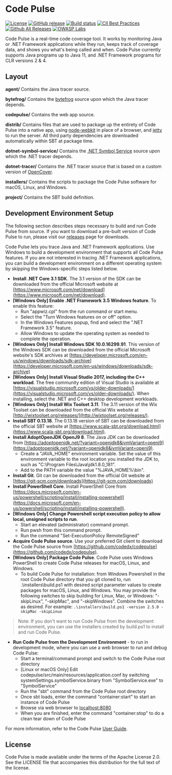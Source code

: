 # Code Pulse

[![License](https://img.shields.io/badge/License-Apache%202.0-blue.svg)](https://opensource.org/licenses/Apache-2.0) [![GitHub release](https://img.shields.io/github/release/codedx/codepulse.svg)](https://github.com/codedx/codepulse/releases) [![Build status](https://ci.appveyor.com/api/projects/status/ifckp12pjgi96jxs?svg=true)](https://ci.appveyor.com/project/CodeDx/codepulse) [![CII Best Practices](https://bestpractices.coreinfrastructure.org/projects/1760/badge)](https://bestpractices.coreinfrastructure.org/projects/1760) [![Github All Releases](https://img.shields.io/github/downloads/codedx/codepulse/total.svg)](https://github.com/codedx/codepulse) [![OWASP Labs](https://img.shields.io/badge/owasp-labs%20project-f7b73c.svg)](https://www.owasp.org/index.php/OWASP_Project_Inventory#tab=Labs_Projects)

Code Pulse is a real-time code coverage tool. It works by monitoring Java or .NET Framework applications while they run, keeps track of coverage data, and shows you what's being called and when. Code Pulse currently supports Java programs up to Java 11, and .NET Framework programs for CLR versions 2 & 4.

## Layout

**agent/** Contains the Java tracer source.

**bytefrog/** Contains the [bytefrog](https://github.com/codedx/bytefrog) source upon which the Java tracer depends.

**codepulse/** Contains the web app source.

**distrib/** Contains files that are used to package up the entirety of Code Pulse into a native app, using [node-webkit](https://github.com/rogerwang/node-webkit) in place of a browser, and [jetty](http://www.eclipse.org/jetty/) to run the server. All third party dependencies are downloaded automatically within SBT at package time.

**dotnet-symbol-service/** Contains the [.NET Symbol Service](https://github.com/codedx/dotnet-symbol-service) source upon which the .NET tracer depends.

**dotnet-tracer/** Contains the .NET tracer source that is based on a custom version of [OpenCover](https://github.com/codedx/opencover).

**installers/** Contains the scripts to package the Code Pulse software for macOS, Linux, and Windows.

**project/** Contains the SBT build definition.

## Development Environment Setup
The following section describes steps necessary to build and run Code Pulse from source. If you want to download a pre-built version of Code Pulse to run, please visit our [releases](https://github.com/codedx/codepulse/releases) page for downloads.

Code Pulse lets you trace Java and .NET Framework applications. Use Windows to build a development environment that supports all Code Pulse features. If you are not interested in tracing .NET Framework applications, you can build a development environment on a different operating system by skipping the Windows-specific steps listed below.

* **Install .NET Core 3.1 SDK**. The 3.1 version of the SDK can be downloaded from the official Microsoft website at [https://www.microsoft.com/net/download](https://www.microsoft.com/net/download).
* **[Windows Only] Enable .NET Framework 3.5 Windows feature**. To enable this feature:
  - Run "appwiz.cpl" from the run command or start menu.
  - Select the "Turn Windows features on or off" option.
  - In the Windows Features popup, find and select the ".NET Framework 3.5" feature.
  - Allow Windows to update the operating system as needed to complete the operation.
* **[Windows Only] Install Windows SDK 10.0.16299.91**. This version of the Windows SDK can be downloaded from the official Microsoft website's SDK archives at [https://developer.microsoft.com/en-us/windows/downloads/sdk-archive](https://developer.microsoft.com/en-us/windows/downloads/sdk-archive)
* **[Windows Only] Install Visual Studio 2017, including the C++ workload**. The free community edition of Visual Studio is available at [https://visualstudio.microsoft.com/vs/older-downloads/](https://visualstudio.microsoft.com/vs/older-downloads/). When installing, select the .NET and C++ desktop development workloads.
* **[Windows Only] Install Wix Toolset 3.11**. The 3.11 version of the Wix Toolset can be downloaded from the official Wix website at [http://wixtoolset.org/releases/](http://wixtoolset.org/releases/).
* **Install SBT 0.13.18**. The 0.13.18 version of SBT can be downloaded from the official SBT website at [https://www.scala-sbt.org/download.html](https://www.scala-sbt.org/download.html).
* **Install AdoptOpenJDK OpenJ9 8**. The Java JDK can be downloaded from [https://adoptopenjdk.net/?variant=openjdk8&jvmVariant=openj9](https://adoptopenjdk.net/?variant=openjdk8&jvmVariant=openj9).
  - Create a "JAVA_HOME" environment variable. Set the value of this environment variable to the root location you installed the JDK to, such as "C:\Program Files\Java\jdk1.8.0_181".
  - Add to the PATH variable the value "%JAVA_HOME%\bin".
* **Install Git**. Git can be downloaded from the official Git website at [https://git-scm.com/downloads](https://git-scm.com/downloads)
* **Install PowerShell Core**. Install PowerShell Core from [https://docs.microsoft.com/en-us/powershell/scripting/install/installing-powershell](https://docs.microsoft.com/en-us/powershell/scripting/install/installing-powershell).
* **[Windows Only] Change Powershell script execution policy to allow local, unsigned scripts to run**.
  - Start an elevated (administrator) command prompt.
  - Run pwsh from this command prompt.
  - Run the command "Set-ExecutionPolicy RemoteSigned"
* **Acquire Code Pulse source**. Use your preferred Git client to download the Code Pulse source from [https://github.com/codedx/codepulse](https://github.com/codedx/codepulse).
* **[Windows Only] Package Code Pulse**. Code Pulse uses Windows PowerShell to create Code Pulse releases for macOS, Linux, and Windows.
  - To build Code Pulse for installation: from Windows Powershell in the root Code Pulse directory that you git cloned to, run .\installers\build.ps1 with desired script parameter values to create packages for macOS, Linux, and Windows. You may provide the following switches to skip building for Linux, Mac, or Windows: "-skipLinux", "-skipMac", and "-skipWindows". Combine the switches as desired. For example: `.\installers\build.ps1 -version 2.5.0 -skipMac -skipLinux`
> Note: If you don't want to run Code Pulse from the development environment, you can use the installers created by build.ps1 to install and run Code Pulse.

* **Run Code Pulse from the Development Environment** - to run in development mode, where you can use a web browser to run and debug Code Pulse:
  - Start a terminal/command prompt and switch to the Code Pulse root directory
  - [Linux or macOS Only] Edit codepulse/src/main/resources/application.conf by switching systemSettings.symbolService.binary from "SymbolService.exe" to "SymbolService"
  - Run the "sbt" command from the Code Pulse root directory
  - Once sbt loads, enter the command "container:start" to start an instance of Code Pulse
  - Browse via web browser to [localhost:8080](http://localhost:8080)
  - When you are finished, enter the command "container:stop" to do a clean tear down of Code Pulse

For more information, refer to the Code Pulse [User Guide](https://github.com/codedx/codepulse/wiki/user-guide).

## License

Code Pulse is made available under the terms of the Apache License 2.0. See the LICENSE file that accompanies this distribution for the full text of the license.
